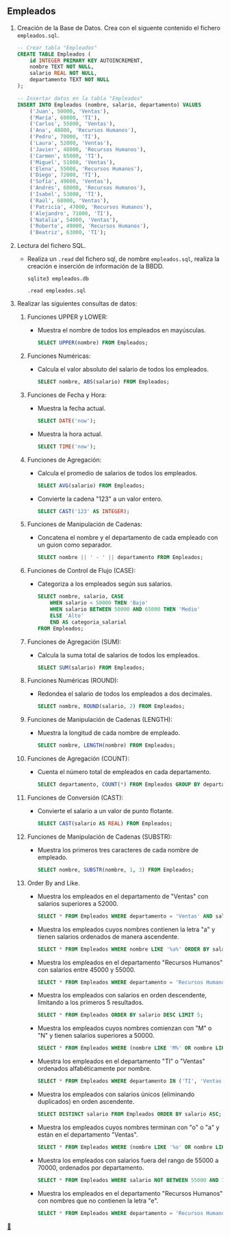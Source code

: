 ## Empleados

1. Creación de la Base de Datos.
    Crea con el siguente contenido el fichero `empleados.sql`.

    ```sql
    -- Crear tabla "Empleados"
    CREATE TABLE Empleados (
        id INTEGER PRIMARY KEY AUTOINCREMENT,
        nombre TEXT NOT NULL,
        salario REAL NOT NULL,
        departamento TEXT NOT NULL
    );

    -- Insertar datos en la tabla "Empleados"
    INSERT INTO Empleados (nombre, salario, departamento) VALUES
        ('Juan', 50000, 'Ventas'),
        ('María', 60000, 'TI'),
        ('Carlos', 55000, 'Ventas'),
        ('Ana', 48000, 'Recursos Humanos'),
        ('Pedro', 70000, 'TI'),
        ('Laura', 52000, 'Ventas'),
        ('Javier', 48000, 'Recursos Humanos'),
        ('Carmen', 65000, 'TI'),
        ('Miguel', 51000, 'Ventas'),
        ('Elena', 55000, 'Recursos Humanos'),
        ('Diego', 72000, 'TI'),
        ('Sofía', 49000, 'Ventas'),
        ('Andrés', 60000, 'Recursos Humanos'),
        ('Isabel', 53000, 'TI'),
        ('Raúl', 68000, 'Ventas'),
        ('Patricia', 47000, 'Recursos Humanos'),
        ('Alejandro', 71000, 'TI'),
        ('Natalia', 54000, 'Ventas'),
        ('Roberto', 49000, 'Recursos Humanos'),
        ('Beatriz', 63000, 'TI');
    ```
2. Lectura del fichero SQL.
    * Realiza un `.read` del fichero sql, de nombre `empleados.sql`, realiza la creación e inserción de información de la BBDD.

        ```shell
        sqlite3 empleados.db
        ```

        ```sqlite3
        .read empleados.sql
        ```
3. Realizar las siguientes consultas de datos:
    1. Funciones UPPER y LOWER:
        * Muestra el nombre de todos los empleados en mayúsculas.

            ```sql
            SELECT UPPER(nombre) FROM Empleados;
            ```
    2. Funciones Numéricas:
        * Calcula el valor absoluto del salario de todos los empleados.

            ```sql
            SELECT nombre, ABS(salario) FROM Empleados;
            ```
    3. Funciones de Fecha y Hora:
        * Muestra la fecha actual.

            ```sql
            SELECT DATE('now');
            ```
        * Muestra la hora actual.

            ```sql
            SELECT TIME('now');
            ```
    4. Funciones de Agregación:
        * Calcula el promedio de salarios de todos los empleados.

            ```sql
            SELECT AVG(salario) FROM Empleados;
            ```
        * Convierte la cadena "123" a un valor entero.

            ```sql
            SELECT CAST('123' AS INTEGER);
            ```
    5. Funciones de Manipulación de Cadenas:
        * Concatena el nombre y el departamento de cada empleado con un guion como separador.

            ```sql
            SELECT nombre || ' - ' || departamento FROM Empleados;
            ```
    6. Funciones de Control de Flujo (CASE):
        * Categoriza a los empleados según sus salarios.

            ```sql
            SELECT nombre, salario, CASE
                WHEN salario < 50000 THEN 'Bajo'
                WHEN salario BETWEEN 50000 AND 65000 THEN 'Medio'
                ELSE 'Alto'
                END AS categoria_salarial
            FROM Empleados;
            ```
    7. Funciones de Agregación (SUM):
        * Calcula la suma total de salarios de todos los empleados.

            ```sql
            SELECT SUM(salario) FROM Empleados;
            ```
    8. Funciones Numéricas (ROUND):
        * Redondea el salario de todos los empleados a dos decimales.

            ```sql
            SELECT nombre, ROUND(salario, 2) FROM Empleados;
            ```
    9. Funciones de Manipulación de Cadenas (LENGTH):
        * Muestra la longitud de cada nombre de empleado.

            ```sql
            SELECT nombre, LENGTH(nombre) FROM Empleados;
            ```
    10. Funciones de Agregación (COUNT):
        * Cuenta el número total de empleados en cada departamento.

            ```sql
            SELECT departamento, COUNT(*) FROM Empleados GROUP BY departamento;
            ```
    11. Funciones de Conversión (CAST):
        * Convierte el salario a un valor de punto flotante.

            ```sql
            SELECT CAST(salario AS REAL) FROM Empleados;
            ```
    12. Funciones de Manipulación de Cadenas (SUBSTR):
        * Muestra los primeros tres caracteres de cada nombre de empleado.

            ```sql
            SELECT nombre, SUBSTR(nombre, 1, 3) FROM Empleados;
            ```
    13. Order By and Like.
        * Muestra los empleados en el departamento de "Ventas" con salarios superiores a 52000.

            ```sql
            SELECT * FROM Empleados WHERE departamento = 'Ventas' AND salario > 52000;
            ```
        * Muestra los empleados cuyos nombres contienen la letra "a" y tienen salarios ordenados de manera ascendente.

            ```sql
            SELECT * FROM Empleados WHERE nombre LIKE '%a%' ORDER BY salario ASC;
            ```
        * Muestra los empleados en el departamento "Recursos Humanos" con salarios entre 45000 y 55000.

            ```sql
            SELECT * FROM Empleados WHERE departamento = 'Recursos Humanos' AND salario BETWEEN 45000 AND 55000;
            ```
        * Muestra los empleados con salarios en orden descendente, limitando a los primeros 5 resultados.

            ```sql
            SELECT * FROM Empleados ORDER BY salario DESC LIMIT 5;
            ```
        * Muestra los empleados cuyos nombres comienzan con "M" o "N" y tienen salarios superiores a 50000.

            ```sql
            SELECT * FROM Empleados WHERE (nombre LIKE 'M%' OR nombre LIKE 'N%') AND salario > 50000;
            ```
        * Muestra los empleados en el departamento "TI" o "Ventas" ordenados alfabéticamente por nombre.

            ```sql
            SELECT * FROM Empleados WHERE departamento IN ('TI', 'Ventas') ORDER BY nombre ASC;
            ```
        * Muestra los empleados con salarios únicos (eliminando duplicados) en orden ascendente.

            ```sql
            SELECT DISTINCT salario FROM Empleados ORDER BY salario ASC;
            ```
        * Muestra los empleados cuyos nombres terminan con "o" o "a" y están en el departamento "Ventas".

            ```sql
            SELECT * FROM Empleados WHERE (nombre LIKE '%o' OR nombre LIKE '%a') AND departamento = 'Ventas';
            ```
        * Muestra los empleados con salarios fuera del rango de 55000 a 70000, ordenados por departamento.

            ```sql
            SELECT * FROM Empleados WHERE salario NOT BETWEEN 55000 AND 70000 ORDER BY departamento;
            ```
        * Muestra los empleados en el departamento "Recursos Humanos" con nombres que no contienen la letra "e".

            ```sql
            SELECT * FROM Empleados WHERE departamento = 'Recursos Humanos' AND nombre NOT LIKE '%e%';
            ```

<link rel="stylesheet" href="./../../../README.css">
<a class="scrollup" href="#top">&#x1F53C</a>